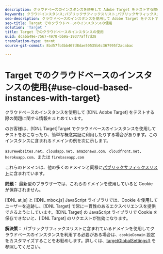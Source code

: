 ```yaml
---
description: クラウドベースのインスタンスを使用して Adobe Target をテストする際の問題に関する情報をまとめています。
keywords: クラウドインスタンス;パブリックサフィックスリスト;パブリックサフィックス;Cookie;ファーストパーティ Cookie;ファーストパーティ Cookie;azurewebsites.net;cloudapp.net;amazonaws.com;cloudfront.net;herokuapp.com;firebaseapp.com;targetGlobalSettings;cookieDomain
seo-description: クラウドベースのインスタンスを使用して Adobe Target をテストする際の問題に関する情報をまとめています。
seo-title: Target でのクラウドベースのインスタンスの使用
solution: 'Target '
title: Target でのクラウドベースのインスタンスの使用
uuid: dcaba49e-7567-4970-bb9a-19377aff7d38
translation-type: tm+mt
source-git-commit: 8bd57fb3bb467d8dae50535b6c367995f2acabac

---
```



# Target でのクラウドベースのインスタンスの使用{#use-cloud-based-instances-with-target}

クラウドベースのインスタンスを使用して [!DNL Adobe Target] をテストする際の問題に関する情報をまとめています。

 のお客様は、[!DNL Target]Target でクラウドベースのインスタンスを使用してテストをおこなったり、簡単な概念実証に利用したりする場合があります。このインスタンスに含まれるドメインの例を次に示します。

`azurewebsites.net`、`cloudapp.net`、`amazonaws.com`、`cloudfront.net`、`herokuapp.com`、または `firebaseapp.com`

これらのドメインは、他の多くのドメインと同様に[パブリックサフィックスリスト](https://publicsuffix.org/list/public_suffix_list.dat)に含まれています。

**問題：** 最新型のブラウザーでは、これらのドメインを使用していると Cookie が保存されません。

[!DNL at.js] と [!DNL mbox.js] JavaScript ライブラリでは、Cookie を使用してユーザーを追跡し、[!DNL Target] で常に一貫性のあるエクスペリエンスを提供できるようにしています。[!DNL Target] の JavaScript ライブラリで Cookie を保存できないと、[!DNL Target] のリクエストが無効になります。

**解決策：** パブリックサフィックスリストに含まれているドメインを使用してクラウドベースのインスタンスを利用する必要がある場合は、`cookieDomain` 設定をカスタマイズすることをお勧めします。詳しくは、[targetGlobalSettings()](/help/c-implementing-target/c-implementing-target-for-client-side-web/targetgobalsettings.md) を参照してください。
